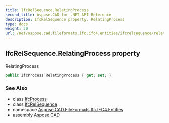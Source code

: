 ```yaml
---
title: IfcRelSequence.RelatingProcess
second_title: Aspose.CAD for .NET API Reference
description: IfcRelSequence property. RelatingProcess
type: docs
weight: 30
url: /net/aspose.cad.fileformats.ifc.ifc4.entities/ifcrelsequence/relatingprocess/
---
```

## IfcRelSequence.RelatingProcess property

RelatingProcess

```csharp
public IfcProcess RelatingProcess { get; set; }
```

### See Also

* class [IfcProcess](../../ifcprocess/)
* class [IfcRelSequence](../)
* namespace [Aspose.CAD.FileFormats.Ifc.IFC4.Entities](../../ifcrelsequence/)
* assembly [Aspose.CAD](../../../)


